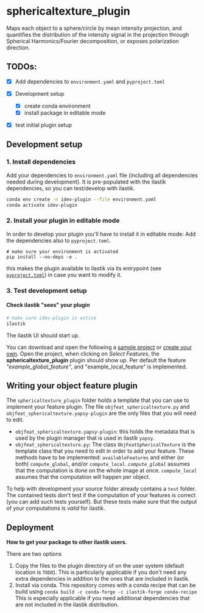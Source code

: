 # sphericaltexture_plugin

Maps each object to a sphere/circle by mean intensity projection, and quantifies the distribution of the intensity signal in the projection through Spherical Harmonics/Fourier decomposition, or exposes polarization direction.


## TODOs:

- [x] Add dependencies to `environment.yaml` and `pyproject.toml`
- [x] Development setup
  - [x] create conda environment
  - [x] install package in editable mode
- [x] test initial plugin setup


## Development setup

### 1. Install dependencies

Add your dependencies to `environment.yaml` file (including all dependencies needed during development).
It is pre-populated with the ilastik dependencies, so you can test/develop with ilastik.

```bash
conda env create -n idev-plugin --file environment.yaml
conda activate idev-plugin
```

### 2. Install your plugin in editable mode

In order to develop your plugin you'll have to install it in editable mode:
Add the dependencies also to `pyproject.toml`.

```
# make sure your environment is activated
pip install --no-deps -e .
```

this makes the plugin available to ilastik via its entrypoint (see [`pyproject.toml`][pyproject]) in case you want to modify it.

### 3. Test development setup

#### Check ilastik "sees" your plugin

```bash
# make sure idev-plugin is active
ilastik
```

The ilastik UI should start up.

You can download and open the following a [sample project][ocex] or [create your own][ocdocs].
Open the project, when clicking on _Select Features_, the **sphericaltexture_plugin** plugin should show up.
Per default the feature _"example_global_feature"_, and "example_local_feature" is implemented.

## Writing your object feature plugin

The `sphericaltexture_plugin` folder holds a template that you can use to implement your feature plugin.
The file `objfeat_sphericaltexture.py` and `objfeat_sphericaltexture.yapsy-plugin` are the only files that you will need to edit.

* `objfeat_sphericaltexture.yapsy-plugin`: this holds the metadata that is used by the plugin manager that is used in ilastik `yapsy`.
* `objfeat_sphericaltexture.py`: The class `ObjFeatSphericalTexture` is the template class that you need to edit in order to add your feature.
  These methods have to be implemented: `availableFeatures` and either (or both) `compute_global`, and/or `compute_local`.
  _`compute_global`_ assumes that the computation is done on the whole image at once.
  _`compute_local`_ assumes that the computation will happen per object.


To help with development your source folder already contains a `test` folder.
The contained tests don't test if the computation of your features is correct (you can add such tests yourself).
But these tests make sure that the output of your computations is _valid_ for ilastik.

## Deployment

__How to get your package to other ilastik users.__

There are two options

1. Copy the files to the plugin directory of on the user system (default location is `TODO`).
   This is particularly applicable if you don't need any extra dependencies in addition to the ones that are included in ilastik.
2. Install via conda.
   This repository comes with a conda recipe that can be build using `conda build -c conda-forge -c ilastik-forge conda-recipe`
   This is especially applicable if you need additional dependencies that are not included in the ilastik distribution.


[ocdocs]: https://www.ilastik.org/documentation/objects/objects
[ocex]: https://data.ilastik.org/object_classification_example.zip
[pyproject]: ./pyproject.toml
